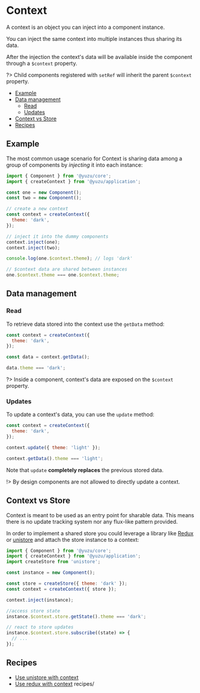 # Context

A context is an object you can inject into a component instance.

You can inject the same context into multiple instances thus sharing its data.

After the injection the context's data will be available inside the component through a `$context` property.

?> Child components registered with `setRef` will inherit the parent `$context` property.

<!-- TOC depthTo:3 -->

- [Example](#example)
- [Data management](#data-management)
  - [Read](#read)
  - [Updates](#updates)
- [Context vs Store](#context-vs-store)
- [Recipes](#recipes)

<!-- /TOC -->

## Example

The most common usage scenario for Context is sharing data among a group of components by _injecting_ it into each instance:

```js
import { Component } from '@yuzu/core';
import { createContext } from '@yuzu/application';

const one = new Component();
const two = new Component();

// create a new context
const context = createContext({
  theme: 'dark',
});

// inject it into the dummy components
context.inject(one);
context.inject(two);

console.log(one.$context.theme); // logs 'dark'

// $context data are shared between instances
one.$context.theme === one.$context.theme;
```

## Data management

### Read

To retrieve data stored into the context use the `getData` method:

```js
const context = createContext({
  theme: 'dark',
});

const data = context.getData();

data.theme === 'dark';
```

?> Inside a component, context's data are exposed on the `$context` property.

### Updates

To update a context's data, you can use the `update` method:

```js
const context = createContext({
  theme: 'dark',
});

context.update({ theme: 'light' });

context.getData().theme === 'light';
```

Note that `update` **completely replaces** the previous stored data.

!> By design components are not allowed to directly update a context.

## Context vs Store

Context is meant to be used as an entry point for sharable data. This means there is no update tracking system nor any flux-like pattern provided.

In order to implement a shared store you could leverage a library like [Redux](https://redux.js.org/) or [unistore](https://www.npmjs.com/package/unistore) and attach the store instance to a context:

```js
import { Component } from '@yuzu/core';
import { createContext } from '@yuzu/application';
import createStore from 'unistore';

const instance = new Component();

const store = createStore({ theme: 'dark' });
const context = createContext({ store });

context.inject(instance);

//access store state
instance.$context.store.getState().theme === 'dark';

// react to store updates
instance.$context.store.subscribe((state) => {
  // ...
});
```

## Recipes

- [Use unistore with context](packages/application/docs/recipes/unistore.md)
- [Use redux with context](packages/application/docs/recipes/redux.md)
  recipes/
